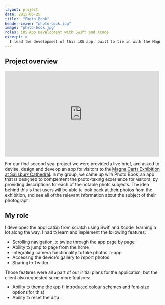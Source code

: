 ```yaml
---
layout: project
date: 2015-06-25
title:  "Photo Book"
header-image: "photo-book.jpg"
image: "photo-book.jpg"
roles: iOS App Development with Swift and Xcode
excerpt: >
  I lead the development of this iOS app, built to tie in with the Magna Carta exhibition at Salisbury Cathedral. The app was developed over the course of two months, using Apple's recently introduced programming language Swift, and Xcode.
---
```


## Project overview
<div class="videoWrapper"><iframe src="https://player.vimeo.com/video/128327297?byline=0&portrait=0" width="500" height="281" frameborder="0" webkitallowfullscreen mozallowfullscreen allowfullscreen></iframe></div>

For our final second year project we were provided a live brief, and asked to devise, design and develop an app for visitors to the [Magna Carta Exhibition at Salisbury Cathedral](http://www.salisburycathedral.org.uk/magna-carta "Magna Carta exhibition website").
In my group, we came up with Photo Book, an app that is designed to complement the photo-taking experience for visitors, by providing descriptions for each of the notable photo subjects. The idea behind this is that users will be able to look back at their photos from the exhibition, and see all of the relevant information about the subject of their photograph.

## My role
I developed the application from scratch using Swift and Xcode, learning a lot along the way. I had to learn and implement the following features:

* Scrolling navigation, to swipe through the app page by page
* Ability to jump to page from the home
* Integrating camera functionality to take photos in-app
* Accessing the device's gallery to import photos
* Sharing to Twitter

Those features were all a part of our initial plans for the application, but the client also requested some more features:

* Ability to theme the app (I introduced colour schemes and font-size options for this)
* Ability to reset the data
